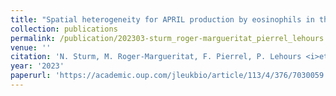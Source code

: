 ```yaml
---
title: "Spatial heterogeneity for APRIL production by eosinophils in the small intestine"
collection: publications
permalink: /publication/202303-sturm_roger-margueritat_pierrel_lehours
venue: ''
citation: 'N. Sturm, M. Roger-Margueritat, F. Pierrel, P. Lehours <i>et al.</i>. <b>Spatial heterogeneity for APRIL production by eosinophils in the small intestine</b>, <i>Journal of Leukocyte Biology,</i> March 2023'
year: '2023'
paperurl: 'https://academic.oup.com/jleukbio/article/113/4/376/7030059'
---
```

